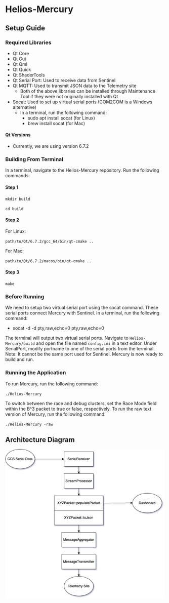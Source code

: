 # Helios-Mercury

## Setup Guide

### Required Libraries
- Qt Core
- Qt Gui
- Qt Qml
- Qt Quick
- Qt ShaderTools
- Qt Serial Port: Used to receive data from Sentinel
- Qt MQTT: Used to transmit JSON data to the Telemetry site
    - Both of the above libraries can be installed through Maintenance Tool if they were not originally installed with Qt
- Socat: Used to set up virtual serial ports (COM2COM is a Windows alternative)
    - In a terminal, run the following command:
        - sudo apt install socat (for Linux)
        - brew install socat (for Mac)

#### Qt Versions
- Currently, we are using version 6.7.2

### Building From Terminal
In a terminal, navigate to the Helios-Mercury repository. Run the following commands:

#### Step 1
`mkdir build`

`cd build`

#### Step 2
For Linux:

`path/to/Qt/6.7.2/gcc_64/bin/qt-cmake ..`

For Mac:

`path/to/Qt/6.7.2/macos/bin/qt-cmake ..`

#### Step 3
`make`

### Before Running
We need to setup two virtual serial port using the socat command. These serial ports connect 
Mercury with Sentinel. In a terminal, run the following command:
- socat -d -d pty,raw,echo=0 pty,raw,echo=0

The terminal will output two virtual serial ports. Navigate to `Helios-Mercury/build` and open
the file named `config.ini` in a text editor. Under SerialPort, modify portname to one of the
serial ports from the terminal. Note: It cannot be the same port used for Sentinel. Mercury is
now ready to build and run.

### Running the Application
To run Mercury, run the following command:

`./Helios-Mercury`

To switch between the race and debug clusters, set the Race Mode field within the B^3 packet to true or false, respectively.
To run the raw text version of Mercury, run the following command:

`./Helios-Mercury -raw`


## Architecture Diagram
![Diagram](MercuryArchitectureDiagram.png)